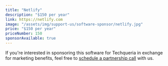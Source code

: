 ```yaml
---
title: "Netlify"
description: "$150 per year"
link: https://netlify.com
image: "/assets/img/support-us/software-sponsor/netlify.jpg"
price: "$150 per year"
priceNumber: 150
sponsorAvailable: true
---
```


If you're interested in sponsoring this software for Techqueria in exchange for marketing benefits, feel free to [schedule a partnership call](https://calendly.com/techqueria) with us.